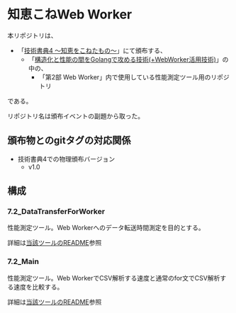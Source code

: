# 知恵こねWeb Worker

本リポジトリは、

- 「[技術書典4 ～知恵をこねたもの～](https://techbookfest.org/event/tbf04)」にて頒布する、
    - 「[構造化と性能の間をGolangで攻める技術(+WebWorker活用技術)](https://techbookfest.org/event/tbf04/circle/12750004)」の中の、
        - 「第2部 Web Worker」内で使用している性能測定ツール用のリポジトリ

である。

リポジトリ名は頒布イベントの副題から取った。

## 頒布物とのgitタグの対応関係

- 技術書典4での物理頒布バージョン
    - v1.0

## 構成

### 7.2_DataTransferForWorker

性能測定ツール。Web Workerへのデータ転送時間測定を目的とする。

詳細は[当該ツールのREADME](./7.2_DataTransferForWorker/README.md)参照

### 7.2_Main

性能測定ツール。Web WorkerでCSV解析する速度と通常のfor文でCSV解析する速度を比較する。

詳細は[当該ツールのREADME](./7.2_Main/README.md)参照

